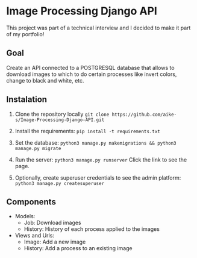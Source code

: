 #  Image Processing Django API
This project was part of a technical interview and I decided to make it part of my portfolio!

## Goal
Create an API connected to a POSTGRESQL database that allows to download images to which to do certain processes like invert colors, change to black and white, etc.

## Instalation

1.  Clone the repository locally  `git clone https://github.com/aike-s/Image-Processing-Django-API.git` 
    
2.  Install the requirements:  `pip install -t requirements.txt`
    
3.  Set the database:  `python3 manage.py makemigrations && python3 manage.py migrate`
    
4.  Run the server:  `python3 manage.py runserver`  Click the link to see the page.
    
5.  Optionally, create superuser credentials to see the admin platform:  `python3 manage.py createsuperuser`

## Components

-   Models: 
	- Job: Download images
	- History: History of each process applied to the images
-   Views and Urls:
    -  Image: Add a new image
    -  History: Add a process to an existing image

